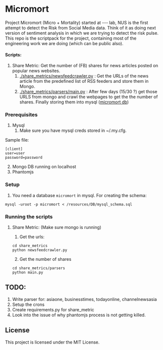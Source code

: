 # Micromort
Project Micromort (Micro + Mortality) started at --- lab, NUS is the first attempt to detect the Risk from Social Media data. Think of it as doing next version of sentiment analysis in which we are trying to detect the risk pulse.
This repo is the scriptpack for the project, containing most of the engineering work we are doing (which can be public also).

#### Scripts:
1. Share Metric: Get the number of (FB) shares for news articles posted on popular news websites.
    1. [./share_metrics/newsfeedcrawler.py](./share_metrics/newsfeedcrawler.py) : Get the URLs of the news article from the predefined list of RSS feeders and store them in Mongo.
    2. [./share_metrics/parsers/main.py](./share_metrics/parsers/main.py) : After few days (15/30 ?) get those URLS from mongo and crawl the webpages to get the the number of shares. Finally storing them into mysql ([micromort db](./resources/DB/mysql_schema.sql))


### Prerequisites

 1. Mysql
    1. Make sure you have mysql creds stored in ~/.my.cfg. 
 
 Sample file:
```
[client]
user=user
password=password
```

 2. Mongo DB running on localhost
 3. Phantomjs



### Setup
 1. You need a database `micromort` in mysql.
For creating the schema:
```
mysql -uroot -p micromort < /resources/DB/mysql_schema.sql
```


### Running the scripts
1. Share Metric: (Make sure mongo is running)
    1. Get the urls: 
    ```
    cd share_metrics
    python newsfeedcrawler.py
    ``` 

    2. Get the number of shares
    ```
    cd share_metrics/parsers
    python main.py
    ```

## TODO:
 1. Write parser for: asiaone, businesstimes, todayonline, channelnewsasia
 2. Setup the crons
 3. Create requirements.py for share_metric
 4. Look into the issue of why phantomjs process is not getting killed.


## License
This project is licensed under the MIT License.
